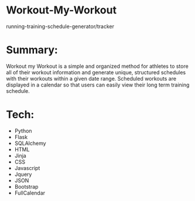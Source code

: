 # Workout-My-Workout
running-training-schedule-generator/tracker

# Summary:

Workout my Workout is a simple and organized method for athletes to store all of their workout information 
and generate unique, structured schedules with their workouts within a given date range.  Scheduled workouts are displayed in a calendar so that users can easily view their long term training schedule.

# Tech:
  - Python
  - Flask
  - SQLAlchemy
  - HTML
  - Jinja
  - CSS
  - Javascript
  - Jquery
  - JSON
  - Bootstrap
  - FullCalendar
